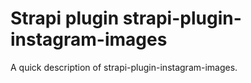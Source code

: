# Strapi plugin strapi-plugin-instagram-images

A quick description of strapi-plugin-instagram-images.
